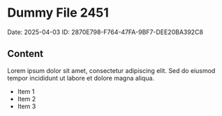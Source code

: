 # Dummy File 2451

Date: 2025-04-03
ID: 2870E798-F764-47FA-9BF7-DEE20BA392C8

## Content

Lorem ipsum dolor sit amet, consectetur adipiscing elit.
Sed do eiusmod tempor incididunt ut labore et dolore magna aliqua.

* Item 1
* Item 2
* Item 3
